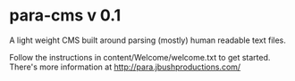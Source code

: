 para-cms v 0.1
========

A light weight CMS built around parsing (mostly) human readable text files.

Follow the instructions in content/Welcome/welcome.txt to get started.
There's more information at http://para.jbushproductions.com/
